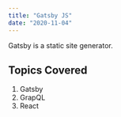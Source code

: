 ```yaml
---
title: "Gatsby JS"
date: "2020-11-04"
---
```


Gatsby is a static site generator.

## Topics Covered

1. Gatsby
2. GrapQL
3. React